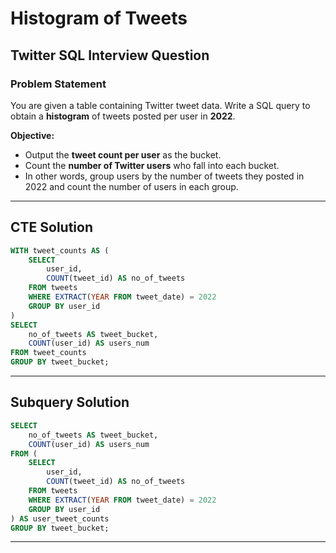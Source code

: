 # Histogram of Tweets

## Twitter SQL Interview Question

### Problem Statement

You are given a table containing Twitter tweet data. Write a SQL query to obtain a **histogram** of tweets posted per user in **2022**.

**Objective:**

- Output the **tweet count per user** as the bucket.
- Count the **number of Twitter users** who fall into each bucket.
- In other words, group users by the number of tweets they posted in 2022 and count the number of users in each group.

---

## CTE Solution

```sql
WITH tweet_counts AS (
    SELECT 
        user_id,
        COUNT(tweet_id) AS no_of_tweets
    FROM tweets 
    WHERE EXTRACT(YEAR FROM tweet_date) = 2022
    GROUP BY user_id
) 
SELECT 
    no_of_tweets AS tweet_bucket,
    COUNT(user_id) AS users_num
FROM tweet_counts 
GROUP BY tweet_bucket;
```

---

## Subquery Solution

```sql
SELECT 
    no_of_tweets AS tweet_bucket, 
    COUNT(user_id) AS users_num
FROM (
    SELECT 
        user_id, 
        COUNT(tweet_id) AS no_of_tweets
    FROM tweets 
    WHERE EXTRACT(YEAR FROM tweet_date) = 2022
    GROUP BY user_id
) AS user_tweet_counts
GROUP BY tweet_bucket;
```

---


